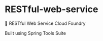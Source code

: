 # RESTful-web-service
:fried_shrimp: RESTful Web Service Cloud Foundry

Built using Spring Tools Suite




